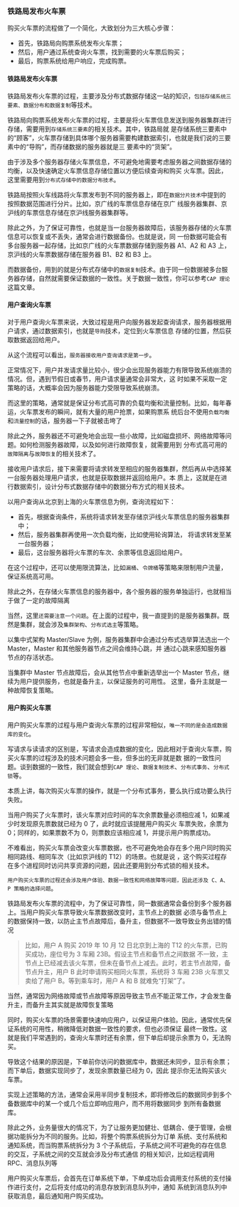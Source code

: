 ### 铁路局发布火车票
购买火车票的流程做了一个简化，大致划分为三大核心步骤：
+ 首先，铁路局向购票系统发布火车票；
+ 然后，用户通过系统查询火车票，找到需要的火车票后购买；
+ 最后，购票系统给用户响应，完成购票。

#### 铁路局发布火车票
铁路局发布火车票的过程，主要涉及分布式数据存储这一站的知识，`包括存储系统三要素、数据分布和数据复制`等技术。

铁路局向购票系统发布火车票的过程，主要是将火车票信息发送到服务器集群进行存储，需要用到`存储系统三要素`的相关技术。其中，铁路局就
是存储系统三要素中的“顾客”，火车票存储到具体哪个服务器需要构建数据索引，也就是我们说的三要素中的“导购”，而存储数据的服务器就是三
要素中的“货架”。

由于涉及多个服务器存储火车票信息，不可避免地需要考虑服务器之间数据存储的均衡，以及快速确定火车票信息存储位置以方便后续查询和购买
火车票。因此，这里需要用到`分布式存储中的数据分布技术`。

铁路局按照火车线路将火车票发布到不同的服务器上，即在`数据分片技术`中提到的按照数据范围进行分片。比如，京广线的车票信息存储在京广
线服务器集群、京沪线的车票信息存储在京沪线服务器集群等。

除此之外，为了保证可靠性，也就是当一台服务器故障后，该服务器存储的火车票信息可以恢复或不丢失，通常会进行数据备份。也就是说，同
一份数据可能会有多台服务器一起存储，比如京广线的火车票数据存储到服务器 A1、A2 和 A3 上，京沪线的火车票数据存储在服务器 B1、B2 和 B3 上。

而数据备份，用到的就是分布式存储中的`数据复制`技术。由于同一份数据被多台服务器存储，自然就需要保证数据的一致性。关于数据一致性，你可以参考`CAP 理论`这篇文章。

#### 用户查询火车票
对于用户查询火车票来说，大致过程是用户向服务器发起查询请求，服务器根据用户请求，通过数据索引，也就是`导购`技术，定位到火车票信息
存储的位置，然后获取数据返回给用户。

从这个流程可以看出，`服务器接收用户查询请求是第一步`。

正常情况下，用户并发请求量比较小，很少会出现服务器能力有限导致系统崩溃的情况。但，遇到节假日或春节，用户请求量通常会非常大，这
时如果不采取一定策略的话，大概率会因为服务器能力受限导致系统崩溃。

而这里的策略，通常就是保证分布式高可靠的负载均衡和流量控制。比如，每年春运，火车票发布的瞬间，就有大量的用户抢票，如果购票系
统后台不使用`负载均衡`和`流量控制`的话，服务器一下子就被击垮了

除此之外，服务器还不可避免地会出现一些小故障，比如磁盘损坏、网络故障等问题。如何检测服务器故障，以及如何进行故障恢复，就需要用到
分布式高可用的`故障隔离`与`故障恢复`的相关技术了。

接收用户请求后，接下来需要将请求转发至相应的服务器集群，然后再从中选择某一台服务器处理用户请求，也就是获取数据并返回给用户。本
质上，这就是在进行数据索引，设计分布式数据存储中的数据分布方式的相关技术。

以用户查询从北京到上海的火车票信息为例，查询流程如下：
+ 首先，根据查询条件，系统将请求转发至存储京沪线火车票信息的服务器集群中；
+ 然后，服务器集群再使用一次负载均衡，比如使用轮询算法， 将请求转发至某一台服务器；
+ 最后，这台服务器将火车票的车次、余票等信息返回给用户。

在这个过程中，还可以使用限流算法，比如`漏桶`、`令牌桶`等策略来限制用户流量，保证系统高可用。

除此之外，在存储火车票信息的服务器中，各个服务器的服务单独运行，也就相当于做了一定的故障隔离

当然，这里`还需要注意一个问题`。在上面的过程中，我一直提到的是服务器集群。既然是集群，就会涉及`集群架构`、`分布式选主`等策略。

以集中式架构 Master/Slave 为例，服务器集群中会通过分布式选举算法选出一个 Master，Master 和其他服务器节点之间会维持心跳，并
通过心跳来感知服务器节点的存活状态。

当集群中 Master 节点故障后，会从其他节点中重新选举出一个 Master 节点，继续为用户提供服务，也就是备升主，以保证服务的可用性。
这里，备升主就是一种故障恢复策略。

#### 用户购买火车票
用户购买火车票的过程与用户查询火车票的过程非常相似，`唯一不同的是会造成数据库的变化`。

写请求与读请求的区别是，写请求会造成数据的变化，因此相对于查询火车票，购买火车票的过程涉及的技术问题会多一些，但多出的无非就是数
据的一致性问题。谈到数据的一致性，我们就会想到`CAP 理论`、`数据复制技术`、`分布式事务`、`分布式锁`等。

本质上讲，每次购买火车票的操作，就是一个分布式事务，要么执行成功要么执行失败。

当用户购买了火车票时，该火车票对应时间的车次余票数量必须相应减 1，如果减少时发现原先票数就已经为 0 了，此时就应该提醒用户购买火
车票失败，余票为 0；同样的，如果票数不为 0，则票数应该相应减 1，并提示用户购票成功。

不难看出，购买火车票会改变火车票数据，也不可避免地会存在多个用户同时购买相同路线、相同车次（比如京沪线的 T12）的场景。也就是说
，这个购买过程存在多个进程同时访问共享资源的问题，因此还要用到分布式锁的相关技术。

`用户购买火车票的过程还会涉及用户体验、数据一致性和网络故障等问题，因此还涉及 C、A、P 策略的选择问题`。

铁路局发布火车票的流程中，为了保证可靠性，同一数据通常会备份到多个服务器上。当用户购买火车票导致火车票数据改变时，主节点上的数据
必须与备节点上的数据保持一致，以防止主节点故障后，备升主，但数据不一致导致业务出错的情况

>比如，用户 A 购买 2019 年 10 月 12 日北京到上海的 T12 的火车票，已购买成功，座位号为 3 车厢 23B。假设主节点和备节点之间数据
>不一致，主节点上已经减去该火车票，但未在备节点上减去。此时，若主节点故障，备节点升主，用户 B 此时申请购买相同火车票，系统将 
>3 车厢 23B 火车票又卖给了用户 B。等到乘车时，用户 A 和 B 就难免“打架”了。

当然，通常因为网络故障或节点故障等原因导致主节点不能正常工作，才会发生备升主，而备升主其实就是故障恢复策略

同时，购买火车票的场景需要快速响应用户，以保证用户体验。因此，通常优先保证系统的可用性，稍微降低对数据一致性的要求，但也必须保证
最终一致性。这就是我们平常遇到的，查询火车票时还有余票，但下单后却提示余票为 0，无法购买。

导致这个结果的原因是，下单前你访问的数据库中，数据还未同步，显示有余票；而下单后，数据实现同步了，发现余票数量已经为 0，因此
提示你无法购买该火车票。

实现上述策略的方法，通常会采用半同步复制技术，即将修改后的数据同步到多个备数据库中的某一个或几个后立即响应用户，而不用将数据同步
到所有备数据库。

除此之外，业务量很大的情况下，为了让服务更加健壮、低耦合、便于管理，会根据功能拆分为不同的服务。比如，将整个购票系统拆分为订单
系统、支付系统和通知系统，而当购票系统拆分为 3 个子系统后，子系统之间不可避免的存在信息的交互，子系统之间的交互就会涉及分布式通信
的相关知识，比如远程调用 RPC、消息队列等

用户购买火车票后，会首先在订单系统下单，下单成功后会调用支付系统的支付操作进行支付，之后将支付成功的消息存放到消息队列中，通知
系统到消息队列中获取消息，最后通知用户购买成功。

